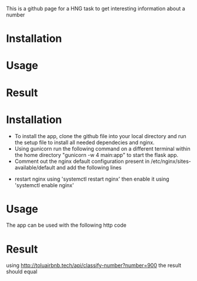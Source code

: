 This is a github page for a HNG task to get interesting information about a number
# Installation
# Usage
# Result

# Installation
- To install the app, clone the github file into your local directory and run the setup file to install all needed dependecies and nginx.
- Using gunicorn run the following command on a different terminal within the home directory "gunicorn -w 4 main:app" to start the flask app.
- Comment out the nginx default configuration present in /etc/nginx/sites-available/default and add the following lines
<!-- 
  server {
    listen 80;
    server_name _;

    location / {
      proxy_pass http://127.0.0.1:8000/;
      proxy_set_header X-Forwarded-For $proxy_add_x_forwarded_for;
      proxy_set_header X-Forwarded-Proto $scheme;
      proxy_set_header X-Forwarded-Host $host;
      proxy_set_header X-Forwarded-Prefix /;
    }
  } 
-->
- restart nginx using 'systemctl restart nginx' then enable it using 'systemctl enable nginx'

# Usage
The app can be used with the following http code
<!--
  http://toluairbnb.tech/api/classify-number?number=<YOUR NUMBER>
-->

# Result
using http://toluairbnb.tech/api/classify-number?number=900 the result should equal

<!-- 
  {
  "digit_sum": 9,
  "fun_fact": "900 is a boring number.", \\ May change
  "is_perfect": false,
  "is_prime": false,
  "number": 900,
  "properties": [
    "not armstrong",
    "even"
  ]
} 
-->
